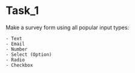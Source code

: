 # Task_1

Make a survey form using all popular input types:

    - Text
    - Email
    - Number
    - Select (Option)
    - Radio
    - Checkbox
